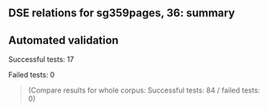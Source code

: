 ## DSE relations for sg359pages, 36: summary

## Automated validation

Successful tests: 17

Failed tests: 0

>(Compare results for whole corpus:
Successful tests: 84 / failed tests: 0)

